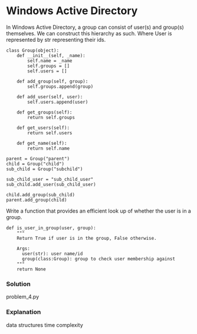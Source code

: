 # Windows Active Directory

In Windows Active Directory, a group can consist of user(s) and group(s) themselves. We can construct this hierarchy as such. Where User is represented by str representing their ids.

```
class Group(object):
    def __init__(self, _name):
        self.name = _name
        self.groups = []
        self.users = []

    def add_group(self, group):
        self.groups.append(group)

    def add_user(self, user):
        self.users.append(user)

    def get_groups(self):
        return self.groups

    def get_users(self):
        return self.users

    def get_name(self):
        return self.name

parent = Group("parent")
child = Group("child")
sub_child = Group("subchild")

sub_child_user = "sub_child_user"
sub_child.add_user(sub_child_user)

child.add_group(sub_child)
parent.add_group(child)

```
Write a function that provides an efficient look up of whether the user is in a group.

```
def is_user_in_group(user, group):
    """
    Return True if user is in the group, False otherwise.

    Args:
      user(str): user name/id
      group(class:Group): group to check user membership against
    """
    return None
```

### Solution

problem_4.py

### Explanation

data structures
time complexity
